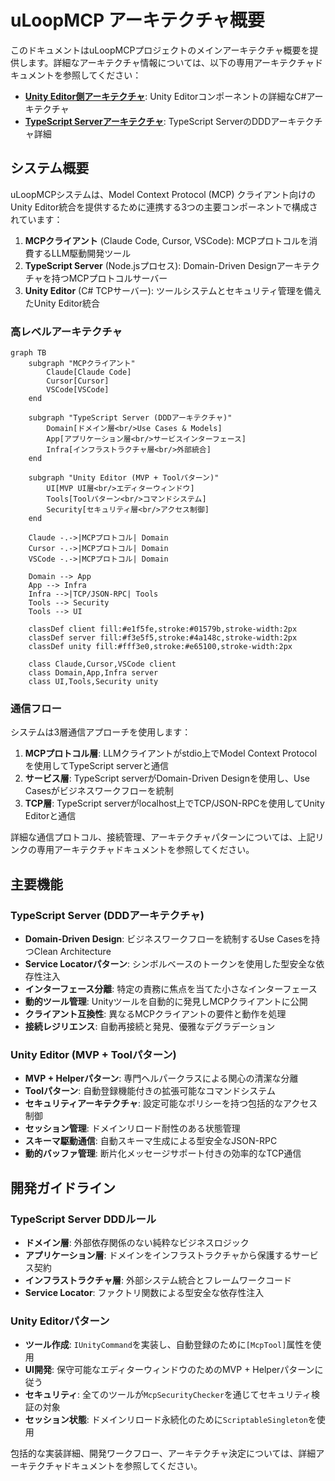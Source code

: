 # uLoopMCP アーキテクチャ概要

このドキュメントはuLoopMCPプロジェクトのメインアーキテクチャ概要を提供します。詳細なアーキテクチャ情報については、以下の専用アーキテクチャドキュメントを参照してください：

- **[Unity Editor側アーキテクチャ](ARCHITECTURE_Unity_ja.md)**: Unity Editorコンポーネントの詳細なC#アーキテクチャ
- **[TypeScript Serverアーキテクチャ](ARCHITECTURE_TypeScript_ja.md)**: TypeScript ServerのDDDアーキテクチャ詳細

## システム概要

uLoopMCPシステムは、Model Context Protocol (MCP) クライアント向けのUnity Editor統合を提供するために連携する3つの主要コンポーネントで構成されています：

1. **MCPクライアント** (Claude Code, Cursor, VSCode): MCPプロトコルを消費するLLM駆動開発ツール
2. **TypeScript Server** (Node.jsプロセス): Domain-Driven Designアーキテクチャを持つMCPプロトコルサーバー
3. **Unity Editor** (C# TCPサーバー): ツールシステムとセキュリティ管理を備えたUnity Editor統合

### 高レベルアーキテクチャ

```mermaid
graph TB
    subgraph "MCPクライアント"
        Claude[Claude Code]
        Cursor[Cursor]
        VSCode[VSCode]
    end
    
    subgraph "TypeScript Server (DDDアーキテクチャ)"
        Domain[ドメイン層<br/>Use Cases & Models]
        App[アプリケーション層<br/>サービスインターフェース]
        Infra[インフラストラクチャ層<br/>外部統合]
    end
    
    subgraph "Unity Editor (MVP + Toolパターン)"
        UI[MVP UI層<br/>エディターウィンドウ]
        Tools[Toolパターン<br/>コマンドシステム]
        Security[セキュリティ層<br/>アクセス制御]
    end
    
    Claude -.->|MCPプロトコル| Domain
    Cursor -.->|MCPプロトコル| Domain
    VSCode -.->|MCPプロトコル| Domain
    
    Domain --> App
    App --> Infra
    Infra -->|TCP/JSON-RPC| Tools
    Tools --> Security
    Tools --> UI
    
    classDef client fill:#e1f5fe,stroke:#01579b,stroke-width:2px
    classDef server fill:#f3e5f5,stroke:#4a148c,stroke-width:2px
    classDef unity fill:#fff3e0,stroke:#e65100,stroke-width:2px
    
    class Claude,Cursor,VSCode client
    class Domain,App,Infra server
    class UI,Tools,Security unity
```

### 通信フロー

システムは3層通信アプローチを使用します：

1. **MCPプロトコル層**: LLMクライアントがstdio上でModel Context Protocolを使用してTypeScript serverと通信
2. **サービス層**: TypeScript serverがDomain-Driven Designを使用し、Use Casesがビジネスワークフローを統制
3. **TCP層**: TypeScript serverがlocalhost上でTCP/JSON-RPCを使用してUnity Editorと通信

詳細な通信プロトコル、接続管理、アーキテクチャパターンについては、上記リンクの専用アーキテクチャドキュメントを参照してください。

## 主要機能

### TypeScript Server (DDDアーキテクチャ)
- **Domain-Driven Design**: ビジネスワークフローを統制するUse Casesを持つClean Architecture
- **Service Locatorパターン**: シンボルベースのトークンを使用した型安全な依存性注入
- **インターフェース分離**: 特定の責務に焦点を当てた小さなインターフェース
- **動的ツール管理**: Unityツールを自動的に発見しMCPクライアントに公開
- **クライアント互換性**: 異なるMCPクライアントの要件と動作を処理
- **接続レジリエンス**: 自動再接続と発見、優雅なデグラデーション

### Unity Editor (MVP + Toolパターン)
- **MVP + Helperパターン**: 専門ヘルパークラスによる関心の清潔な分離
- **Toolパターン**: 自動登録機能付きの拡張可能なコマンドシステム
- **セキュリティアーキテクチャ**: 設定可能なポリシーを持つ包括的なアクセス制御
- **セッション管理**: ドメインリロード耐性のある状態管理
- **スキーマ駆動通信**: 自動スキーマ生成による型安全なJSON-RPC
- **動的バッファ管理**: 断片化メッセージサポート付きの効率的なTCP通信

## 開発ガイドライン

### TypeScript Server DDDルール
- **ドメイン層**: 外部依存関係のない純粋なビジネスロジック
- **アプリケーション層**: ドメインをインフラストラクチャから保護するサービス契約
- **インフラストラクチャ層**: 外部システム統合とフレームワークコード
- **Service Locator**: ファクトリ関数による型安全な依存性注入

### Unity Editorパターン
- **ツール作成**: `IUnityCommand`を実装し、自動登録のために`[McpTool]`属性を使用
- **UI開発**: 保守可能なエディターウィンドウのためのMVP + Helperパターンに従う
- **セキュリティ**: 全てのツールが`McpSecurityChecker`を通じてセキュリティ検証の対象
- **セッション状態**: ドメインリロード永続化のために`ScriptableSingleton`を使用

包括的な実装詳細、開発ワークフロー、アーキテクチャ決定については、詳細アーキテクチャドキュメントを参照してください。
